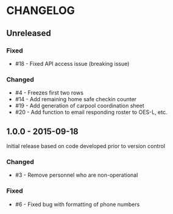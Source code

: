 # CHANGELOG #

## Unreleased ##

### Fixed ###
- #18 - Fixed API access issue (breaking issue)


### Changed ###
- #4 - Freezes first two rows
- #14 - Add remaining home safe checkin counter
- #19 - Add generation of carpool coordination sheet
- #20 - Add function to email responding roster to OES-L, etc.

## 1.0.0 - 2015-09-18 ##

Initial release based on code developed prior to version control

### Changed ###
- #3 - Remove personnel who are non-operational

### Fixed ###
- #6 - Fixed bug with formatting of phone numbers
